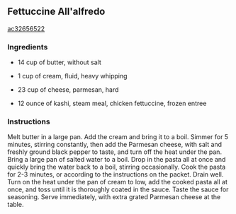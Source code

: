 ## Fettuccine All'alfredo

[ac32656522](http://www.food.com/recipe/fettuccine-allalfredo-345703)

### Ingredients

 - 14 cup of butter, without salt

 - 1 cup of cream, fluid, heavy whipping

 - 23 cup of cheese, parmesan, hard

 - 12 ounce of kashi, steam meal, chicken fettuccine, frozen entree

### Instructions

Melt butter in a large pan. Add the cream and bring it to a boil. Simmer for 5 minutes, stirring constantly, then add the Parmesan cheese, with salt and freshly ground black pepper to taste, and turn off the heat under the pan. Bring a large pan of salted water to a boil. Drop in the pasta all at once and quickly bring the water back to a boil, stirring occasionally. Cook the pasta for 2-3 minutes, or according to the instructions on the packet. Drain well. Turn on the heat under the pan of cream to low, add the cooked pasta all at once, and toss until it is thoroughly coated in the sauce. Taste the sauce for seasoning. Serve immediately, with extra grated Parmesan cheese at the table.